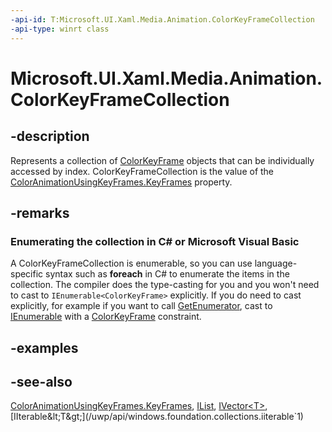 ```yaml
---
-api-id: T:Microsoft.UI.Xaml.Media.Animation.ColorKeyFrameCollection
-api-type: winrt class
---
```


<!-- Class syntax.
public class ColorKeyFrameCollection : Windows.Foundation.Collections.IIterable<Windows.UI.Xaml.Media.Animation.ColorKeyFrame>, Windows.Foundation.Collections.IVector<Windows.UI.Xaml.Media.Animation.ColorKeyFrame>
-->

# Microsoft.UI.Xaml.Media.Animation.ColorKeyFrameCollection

## -description
Represents a collection of [ColorKeyFrame](colorkeyframe.md) objects that can be individually accessed by index. ColorKeyFrameCollection is the value of the [ColorAnimationUsingKeyFrames.KeyFrames](coloranimationusingkeyframes_keyframes.md) property.

## -remarks
<!--Begin NET note for IEnumerable support-->
### Enumerating the collection in C# or Microsoft Visual Basic

A ColorKeyFrameCollection is enumerable, so you can use language-specific syntax such as **foreach** in C# to enumerate the items in the collection. The compiler does the type-casting for you and you won't need to cast to `IEnumerable<ColorKeyFrame>` explicitly. If you do need to cast explicitly, for example if you want to call [GetEnumerator](/dotnet/api/system.collections.ienumerable.getenumerator), cast to [IEnumerable<T>](/dotnet/api/system.collections.generic.ienumerable-1) with a [ColorKeyFrame](colorkeyframe.md) constraint.


<!--End NET note for IEnumerable support-->

## -examples

## -see-also
[ColorAnimationUsingKeyFrames.KeyFrames](coloranimationusingkeyframes_keyframes.md), [IList<T>](/dotnet/api/system.collections.generic.ilist-1), [IVector&lt;T&gt;](/uwp/api/windows.foundation.collections.ivector`1), [IIterable&lt;T&gt;](/uwp/api/windows.foundation.collections.iiterable`1)
